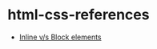 # html-css-references


- [Inline v/s Block elements](https://medium.com/ux-art/html-block-and-inline-elements-b65775e86599)
